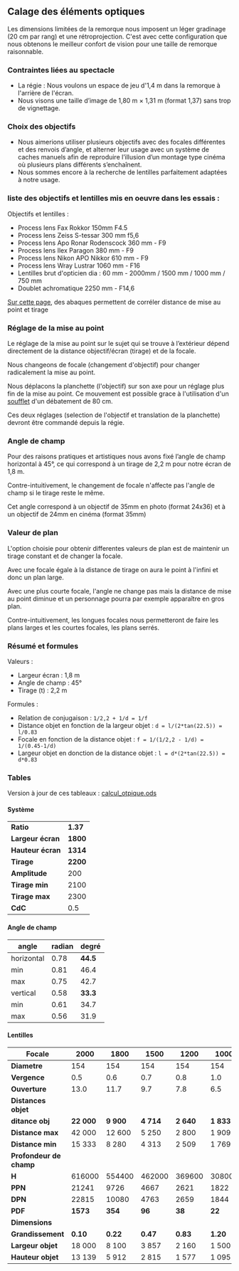 
## Calage des éléments optiques

Les dimensions limitées de la remorque nous imposent un léger gradinage (20 cm par rang) et une rétroprojection. C'est avec cette configuration que nous obtenons le meilleur confort de vision pour une taille de remorque raisonnable.

### Contraintes liées au spectacle

- La régie : Nous voulons un espace de jeu d'1,4 m dans la remorque à l'arrière de l'écran.
- Nous visons une taille d’image de 1,80 m × 1,31 m (format 1,37) sans trop de vignettage.


### Choix des objectifs

- Nous aimerions utiliser plusieurs objectifs avec des focales différentes et des renvois d’angle, et alterner leur usage avec un système de caches manuels afin de reproduire l’illusion d’un montage type cinéma où plusieurs plans différents s’enchaînent.
- Nous sommes encore à la recherche de lentilles parfaitement adaptées à notre usage.

### liste des objectifs et lentilles mis en oeuvre dans les essais :

Objectifs et lentilles :

- Process lens Fax Rokkor 150mm F4.5
- Process lens Zeiss S-tessar 300 mm f5,6
- Process lens Apo Ronar Rodenscock 360 mm - F9
- Process lens Ilex Paragon 380 mm - F9 
- Process lens Nikon APO Nikkor 610 mm - F9
- Process lens Wray Lustrar 1060 mm - F16
- Lentilles brut d'opticien dia : 60 mm - 2000mm / 1500 mm / 1000 mm / 750 mm
- Doublet achromatique 2250 mm - F14,6


[Sur cette page](abaque.md), des abaques permettent de corréler distance de mise au point et tirage

### Réglage de la mise au point

Le réglage de la mise au point sur le sujet qui se trouve à l’extérieur dépend directement de la distance objectif/écran (tirage) et de la focale.

Nous changeons de focale (changement d'objectif) pour changer radicalement la mise au point.

Nous déplacons la planchette (l'objectif) sur son axe pour un réglage plus fin de la mise au point. Ce mouvement est possible grace à l'utilisation d'un [soufflet](soufflet.md) d'un débatement de 80 cm.

Ces deux réglages (selection de l'objectif et translation de la planchette) devront  être commandé depuis la régie.

### Angle de champ

Pour des raisons pratiques et artistiques nous avons fixé l’angle de champ horizontal à 45°, ce qui correspond à un tirage de 2,2 m pour notre écran de 1,8 m.

Contre-intuitivement, le changement de focale n'affecte pas l'angle de champ si le tirage reste le même.

Cet angle correspond à un objectif de 35mm en photo (format 24x36) et à un objectif de 24mm en cinéma (format 35mm)

### Valeur de plan

L'option choisie pour obtenir differentes valeurs de plan est de maintenir un tirage constant et de changer la focale.

Avec une focale égale à la distance de tirage on aura le point à l'infini et donc un plan large.

Avec une plus courte focale, l'angle ne change pas mais la distance de mise au point diminue et un personnage pourra par exemple apparaître en gros plan.

Contre-intuitivement, les longues focales nous permetteront de faire les plans larges et les courtes focales, les plans serrés.

### Résumé et formules

Valeurs :

- Largeur écran : 1,8 m
- Angle de champ : 45°
- Tirage (t) : 2,2 m

Formules :
- Relation de conjugaison : `1/2,2 + 1/d = 1/f`
- Distance objet en fonction de la largeur objet : `d = l/(2*tan(22.5)) = l/0.83`
- Focale en fonction de la distance objet : `f = 1/(1/2,2 - 1/d) = 1/(0.45-1/d)`
- Largeur objet en donction de la distance objet : `l = d*(2*tan(22.5)) =  d*0.83`


### Tables

Version à jour de ces tableaux : [calcul_otpique.ods](calcul_otpique.ods)

#### Système

|                   |             |
|-------------------|-------------|
| **Ratio**         | **1.37** |
| **Largeur écran** | **1800** |
| **Hauteur écran** | **1314** |
| **Tirage**        | **2200** |
| **Amplitude**     | 200 |
| **Tirage min**    | 2100 |
| **Tirage max**    | 2300 |
| **CdC**           | 0.5 |

#### Angle de champ

| angle      | radian | degré    |
| ---------- | ------ | -------- |
| horizontal | 0.78 | **44.5** |
| min        | 0.81 | 46.4     |
| max        | 0.75 | 42.7     |
| vertical   | 0.58 | **33.3** |
| min        | 0.61 | 34.7     |
| max        | 0.56 | 31.9     |



#### Lentilles


| **Focale**              | **2000**   | **1800**  | **1500**  | **1200**  | **1000**  | **750**   |
| ----------------------- | ---------- | --------- | --------- | --------- | --------- | --------- |
| **Diametre**            | 154        | 154       | 154       | 154       | 154       | 154       |
| **Vergence**            | 0.5        | 0.6       | 0.7       | 0.8       | 1.0       | 1.3       |
| **Ouverture**           | 13.0       | 11.7      | 9.7       | 7.8       | 6.5       | 4.9       |
| **Distances objet**     |            |           |           |           |           |           |
| **ditance obj**         | **22 000** | **9 900** | **4 714** | **2 640** | **1 833** | **1 138** |
| **Distance max**        | 42 000     | 12 600    | 5 250     | 2 800     | 1 909     | 1 167     |
| **Distance min**        | 15 333     | 8 280     | 4 313     | 2 509     | 1 769     | 1 113     |
| **Profondeur de champ** |            |           |           |           |           |           |
| **H**                   | 616000     | 554400    | 462000    | 369600    | 308000    | 231000    |
| **PPN**                 | 21241      | 9726      | 4667      | 2621      | 1822      | 1132      |
| **DPN**                 | 22815      | 10080     | 4763      | 2659      | 1844      | 1144      |
| **PDF**                 | **1573**   | **354**   | **96**    | **38**    | **22**    | **11**    |
| **Dimensions**          |            |           |           |           |           |           |
| **Grandissement**       | **0.10**   | **0.22**  | **0.47**  | **0.83**  | **1.20**  | **1.93**  |
| **Largeur objet**       | 18 000     | 8 100     | 3 857     | 2 160     | 1 500     | 931       |
| **Hauteur objet**       | 13 139     | 5 912     | 2 815     | 1 577     | 1 095     | 680       |
